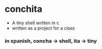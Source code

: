 # conchita
- A tiny shell written in c
- written as a project for a class

### in spanish, concha -> shell, ita -> tiny
